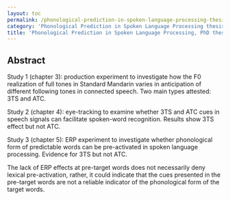 ```yaml
---
layout: toc
permalink: /phonological-prediction-in-spoken-language-processing-thesis-yan-sun/
category: 'Phonological Prediction in Spoken Language Processing thesis Yan Sun'
title: 'Phonological Prediction in Spoken Language Processing, PhD thesis, Yan Sun'
---
```


## Abstract

Study 1 (chapter 3): production experiment to investigate how the F0 realization of full tones in Standard Mandarin varies in anticipation of different following tones in connected speech. Two main types attested: 3TS and ATC.

Study 2 (chapter 4): eye-tracking to examine whether 3TS and ATC cues in speech signals can facilitate spoken-word recognition. Results show 3TS effect but not ATC. 

Study 3 (chapter 5): ERP experiment to investigate whether phonological form of predictable words can be pre-activated in spoken language processing. Evidence for 3TS but not ATC. 

The lack of ERP effects at pre-target words does not necessarily deny lexical pre-activation, rather, it could indicate that the cues presented in the pre-target words are not a reliable indicator of the phonological form of the target words. 